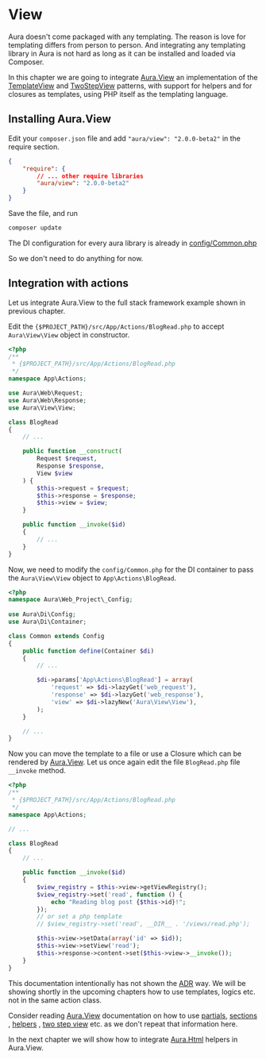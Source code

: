 # View

Aura doesn't come packaged with any templating. The reason is love for 
templating differs from person to person. And integrating any templating
library in Aura is not hard as long as it can be installed and loaded 
via Composer.

In this chapter we are going to integrate [Aura.View][] an implementation 
of the [TemplateView](http://martinfowler.com/eaaCatalog/templateView.html) and 
[TwoStepView](http://martinfowler.com/eaaCatalog/twoStepView.html) 
patterns, with support for helpers and for closures as templates, 
using PHP itself as the templating language.

## Installing Aura.View

Edit your `composer.json` file and add `"aura/view": "2.0.0-beta2"` in
the require section.

```json
{
    "require": {
        // ... other require libraries
        "aura/view": "2.0.0-beta2"
    }
}
```

Save the file, and run

```bash
composer update
```

The DI configuration for every aura library is already in 
[config/Common.php](https://github.com/auraphp/Aura.View/blob/develop-2/config/Common.php)

So we don't need to do anything for now.

## Integration with actions

Let us integrate Aura.View to the full stack framework example shown in 
previous chapter.

Edit the `{$PROJECT_PATH}/src/App/Actions/BlogRead.php` to accept 
`Aura\View\View` object in constructor.

```php
<?php
/**
 * {$PROJECT_PATH}/src/App/Actions/BlogRead.php
 */
namespace App\Actions;

use Aura\Web\Request;
use Aura\Web\Response;
use Aura\View\View;

class BlogRead
{
    // ...

    public function __construct(
        Request $request, 
        Response $response, 
        View $view
    ) {
        $this->request = $request;
        $this->response = $response;
        $this->view = $view;
    }

    public function __invoke($id)
    {
        // ...
    }
}
```

Now, we need to modify the `config/Common.php` for the DI container to
pass the `Aura\View\View` object to `App\Actions\BlogRead`.

```php
<?php
namespace Aura\Web_Project\_Config;
 
use Aura\Di\Config;
use Aura\Di\Container;

class Common extends Config
{
    public function define(Container $di)
    {
        // ...

        $di->params['App\Actions\BlogRead'] = array(
            'request' => $di->lazyGet('web_request'),
            'response' => $di->lazyGet('web_response'),
            'view' => $di->lazyNew('Aura\View\View'),
        );
    }

    // ...
}
```

Now you can move the template to a file or use a Closure which can be 
rendered by [Aura.View][].
Let us once again edit the file `BlogRead.php` file `__invoke` method.

```php
<?php
/**
 * {$PROJECT_PATH}/src/App/Actions/BlogRead.php
 */
namespace App\Actions;

// ...

class BlogRead
{
    // ...

    public function __invoke($id)
    {
        $view_registry = $this->view->getViewRegistry();
        $view_registry->set('read', function () {
            echo "Reading blog post {$this->id}!";
        });
        // or set a php template
        // $view_registry->set('read', __DIR__ . '/views/read.php');

        $this->view->setData(array('id' => $id));
        $this->view->setView('read');        
        $this->response->content->set($this->view->__invoke());
    }
}
```

This documentation intentionally has not shown the 
[ADR](https://github.com/pmjones/mvc-refinement) way. 
We will be showing shortly in the upcoming chapters how to use
templates, logics etc. not in the same action class.

Consider reading 
[Aura.View](https://github.com/auraphp/Aura.View/#escaping-output) 
documentation on how to use 
[partials](https://github.com/auraphp/Aura.View/#using-sub-templates-aka-partials),
[sections](https://github.com/auraphp/Aura.View/#using-sections) , 
[helpers](https://github.com/auraphp/Aura.View/#using-helpers) , 
[two step view](https://github.com/auraphp/Aura.View/#rendering-a-two-step-view)
etc. as we don't repeat that information here.

In the next chapter we will show how to integrate 
[Aura.Html](https://github.com/auraphp/Aura.Html) helpers in Aura.View.

[Aura.View]: https://github.com/auraphp/Aura.View/
